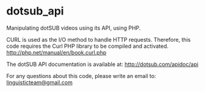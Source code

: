 dotsub_api
==========

Manipulating dotSUB videos using its API, using PHP.

CURL is used as the I/O method to handle HTTP requests. Therefore, this code requires the Curl PHP library to be compiled and activated.
http://php.net/manual/en/book.curl.php

The dotSUB API documentation is available at:
http://dotsub.com/apidoc/api

For any questions about this code, please write an email to:
linguisticteam@gmail.com